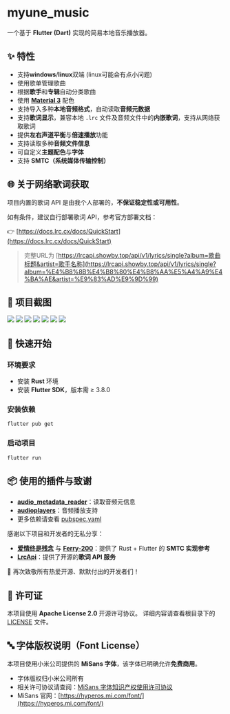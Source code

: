 # myune\_music

一个基于 **Flutter (Dart)** 实现的简易本地音乐播放器。

## ✨ 特性
* 支持**windows**/**linux**双端 (linux可能会有点小问题)
* 使用歌单管理歌曲
* 根据**歌手**和**专辑**自动分类歌曲
* 使用 [**Material 3**](https://m3.material.io/) 配色
* 支持导入多种**本地音频格式**，自动读取**音频元数据**
* 支持**歌词显示**，兼容本地 `.lrc` 文件及音频文件中的**内嵌歌词**，支持从网络获取歌词
* 提供**左右声道平衡**与**倍速播放**功能
* 支持读取多种**音频文件信息**
* 可自定义**主题配色**与**字体**
* 支持 **SMTC（系统媒体传输控制）**

## 🌐 关于网络歌词获取

项目内置的歌词 API 是由我个人部署的，**不保证稳定性或可用性**。

如有条件，建议自行部署歌词 API，参考官方部署文档：

👉 [https://docs.lrc.cx/docs/QuickStart](https://docs.lrc.cx/docs/QuickStart)

> 完整URL为 [https://lrcapi.showby.top/api/v1/lyrics/single?album=歌曲标题&artist=歌手名称](https://lrcapi.showby.top/api/v1/lyrics/single?album=%E4%B8%8B%E4%B8%80%E4%B8%AA%E5%A4%A9%E4%BA%AE&artist=%E9%83%AD%E9%9D%99)

## 📸 项目截图
![](screenshot/0ed4c6045d9d5ec7ffbb1e2d37fbc082.png)
![](screenshot/80b1797d1eeffb5e676c999e9111c29e.png)
![](screenshot/b9c1ea02a032da463abe86ec6fbedbe4.png) 
![](screenshot/8525ee8949583b6648132a43849dbab3.png)
![](screenshot/a55adee800e474ac31f5ea79a36f2a57.png)
![](screenshot/43b5446daf9a740ea7cf7b596f2bad1f.png)
![](screenshot/8ee8249892e86a396a181306406e3a9d.png) 

## 🚀 快速开始

### 环境要求

* 安装 **Rust** 环境
* 安装 **Flutter SDK**，版本需 ≥ 3.8.0

### 安装依赖

```bash
flutter pub get
```

### 启动项目

```bash
flutter run
```

## 📦 使用的插件与致谢

* [**audio\_metadata\_reader**](https://pub.dev/packages/audio_metadata_reader)：读取音频元信息
* [**audioplayers**](https://pub.dev/packages/audioplayers)：音频播放支持
* 更多依赖请查看 [pubspec.yaml](pubspec.yaml)

感谢以下项目和开发者的无私分享：

* [**爱情终是残念**](https://aqzscn.cn/archives/flutter-smtc) 与 [**Ferry-200**](https://github.com/Ferry-200/coriander_player)：提供了 Rust + Flutter 的 **SMTC 实现参考**
* [**LrcApi**](https://github.com/HisAtri/LrcApi)：提供了开源的**歌词 API 服务**

🙏 再次致敬所有热爱开源、默默付出的开发者们！

## 📄 许可证

本项目使用 **Apache License 2.0** 开源许可协议。
详细内容请查看根目录下的 [LICENSE](/LICENSE) 文件。

## 🔤 字体版权说明（Font License）

本项目使用小米公司提供的 **MiSans 字体**，该字体已明确允许**免费商用**。

* 字体版权归小米公司所有
* 相关许可协议请查阅：[MiSans 字体知识产权使用许可协议](https://hyperos.mi.com/font-download/MiSans%E5%AD%97%E4%BD%93%E7%9F%A5%E8%AF%86%E4%BA%A7%E6%9D%83%E8%AE%B8%E5%8F%AF%E5%8D%8F%E8%AE%AE.pdf)
* MiSans 官网：[https://hyperos.mi.com/font/](https://hyperos.mi.com/font/)
